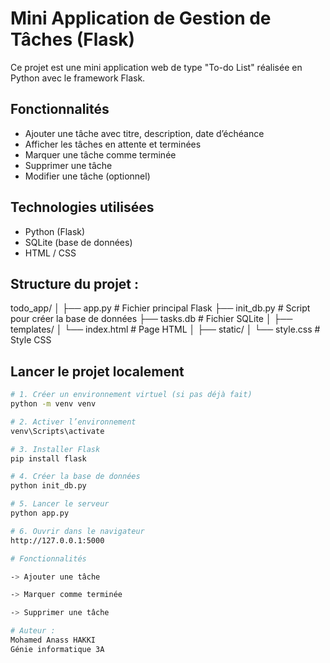 # Mini Application de Gestion de Tâches (Flask)

Ce projet est une mini application web de type "To-do List" réalisée en Python avec le framework Flask.

## Fonctionnalités
- Ajouter une tâche avec titre, description, date d’échéance
- Afficher les tâches en attente et terminées
- Marquer une tâche comme terminée
- Supprimer une tâche
- Modifier une tâche (optionnel)

## Technologies utilisées
- Python (Flask)
- SQLite (base de données)
- HTML / CSS

## Structure du projet : 

todo_app/
│
├── app.py # Fichier principal Flask
├── init_db.py # Script pour créer la base de données
├── tasks.db # Fichier SQLite
│
├── templates/
│ └── index.html # Page HTML
│
├── static/
│ └── style.css # Style CSS


## Lancer le projet localement

```bash
# 1. Créer un environnement virtuel (si pas déjà fait)
python -m venv venv

# 2. Activer l’environnement
venv\Scripts\activate

# 3. Installer Flask
pip install flask

# 4. Créer la base de données
python init_db.py

# 5. Lancer le serveur
python app.py

# 6. Ouvrir dans le navigateur
http://127.0.0.1:5000

# Fonctionnalités

-> Ajouter une tâche

-> Marquer comme terminée

-> Supprimer une tâche

# Auteur :
Mohamed Anass HAKKI
Génie informatique 3A


